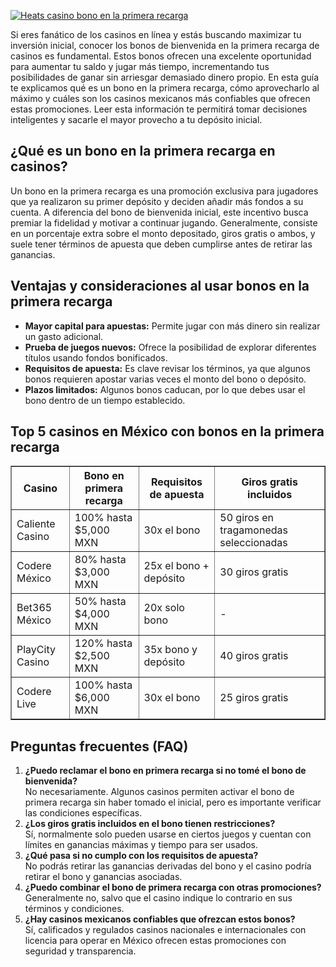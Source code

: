 [![Heats casino bono en la primera recarga](https://123-caf.pages.dev/gitsignup.png)](https://vrmoo.ru/Bt82HjjY)

<p>Si eres fanático de los casinos en línea y estás buscando maximizar tu inversión inicial, conocer los bonos de bienvenida en la primera recarga de casinos es fundamental. Estos bonos ofrecen una excelente oportunidad para aumentar tu saldo y jugar más tiempo, incrementando tus posibilidades de ganar sin arriesgar demasiado dinero propio. En esta guía te explicamos qué es un bono en la primera recarga, cómo aprovecharlo al máximo y cuáles son los casinos mexicanos más confiables que ofrecen estas promociones. Leer esta información te permitirá tomar decisiones inteligentes y sacarle el mayor provecho a tu depósito inicial.</p>  <h2>¿Qué es un bono en la primera recarga en casinos?</h2> <p>Un bono en la primera recarga es una promoción exclusiva para jugadores que ya realizaron su primer depósito y deciden añadir más fondos a su cuenta. A diferencia del bono de bienvenida inicial, este incentivo busca premiar la fidelidad y motivar a continuar jugando. Generalmente, consiste en un porcentaje extra sobre el monto depositado, giros gratis o ambos, y suele tener términos de apuesta que deben cumplirse antes de retirar las ganancias.</p>  <h2>Ventajas y consideraciones al usar bonos en la primera recarga</h2> <ul> <li><strong>Mayor capital para apuestas:</strong> Permite jugar con más dinero sin realizar un gasto adicional.</li> <li><strong>Prueba de juegos nuevos:</strong> Ofrece la posibilidad de explorar diferentes títulos usando fondos bonificados.</li> <li><strong>Requisitos de apuesta:</strong> Es clave revisar los términos, ya que algunos bonos requieren apostar varias veces el monto del bono o depósito.</li> <li><strong>Plazos limitados:</strong> Algunos bonos caducan, por lo que debes usar el bono dentro de un tiempo establecido.</li> </ul>  <h2>Top 5 casinos en México con bonos en la primera recarga</h2> <table border="1" cellpadding="8" cellspacing="0" style="border-collapse: collapse; width: 100%;"> <thead> <tr> <th>Casino</th> <th>Bono en primera recarga</th> <th>Requisitos de apuesta</th> <th>Giros gratis incluidos</th> </tr> </thead> <tbody> <tr> <td>Caliente Casino</td> <td>100% hasta $5,000 MXN</td> <td>30x el bono</td> <td>50 giros en tragamonedas seleccionadas</td> </tr> <tr> <td>Codere México</td> <td>80% hasta $3,000 MXN</td> <td>25x el bono + depósito</td> <td>30 giros gratis</td> </tr> <tr> <td>Bet365 México</td> <td>50% hasta $4,000 MXN</td> <td>20x solo bono</td> <td>-</td> </tr> <tr> <td>PlayCity Casino</td> <td>120% hasta $2,500 MXN</td> <td>35x bono y depósito</td> <td>40 giros gratis</td> </tr> <tr> <td>Codere Live</td> <td>100% hasta $6,000 MXN</td> <td>30x el bono</td> <td>25 giros gratis</td> </tr> </tbody> </table>  <h2>Preguntas frecuentes (FAQ)</h2> <ol> <li><strong>¿Puedo reclamar el bono en primera recarga si no tomé el bono de bienvenida?</strong><br>No necesariamente. Algunos casinos permiten activar el bono de primera recarga sin haber tomado el inicial, pero es importante verificar las condiciones específicas.</li> <li><strong>¿Los giros gratis incluidos en el bono tienen restricciones?</strong><br>Sí, normalmente solo pueden usarse en ciertos juegos y cuentan con límites en ganancias máximas y tiempo para ser usados.</li> <li><strong>¿Qué pasa si no cumplo con los requisitos de apuesta?</strong><br>No podrás retirar las ganancias derivadas del bono y el casino podría retirar el bono y ganancias asociadas.</li> <li><strong>¿Puedo combinar el bono de primera recarga con otras promociones?</strong><br>Generalmente no, salvo que el casino indique lo contrario en sus términos y condiciones.</li> <li><strong>¿Hay casinos mexicanos confiables que ofrezcan estos bonos?</strong><br>Sí, calificados y regulados casinos nacionales e internacionales con licencia para operar en México ofrecen estas promociones con seguridad y transparencia.</li> </ol>